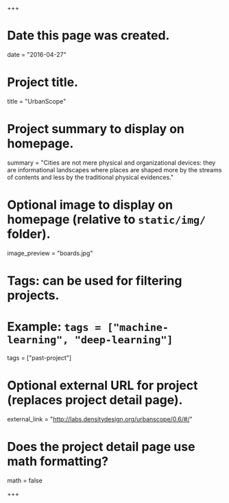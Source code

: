 +++
# Date this page was created.
date = "2016-04-27"

# Project title.
title = "UrbanScope"

# Project summary to display on homepage.
summary = "Cities are not mere physical and organizational devices: they are informational landscapes where places are shaped more by the streams of contents and less by the traditional physical evidences."

# Optional image to display on homepage (relative to `static/img/` folder).
image_preview = "boards.jpg"

# Tags: can be used for filtering projects.
# Example: `tags = ["machine-learning", "deep-learning"]`
tags = ["past-project"]

# Optional external URL for project (replaces project detail page).
external_link = "http://labs.densitydesign.org/urbanscope/0.6/#/"

# Does the project detail page use math formatting?
math = false

+++

